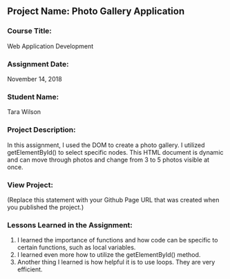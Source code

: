## Project Name:  Photo Gallery Application

### Course Title:
Web Application Development

### Assignment Date:  
November 14, 2018

### Student Name:  
Tara Wilson

### Project Description:
In this assignment, I used the DOM to create a photo gallery. I utilized getElementById() to select specific nodes. This HTML document is dynamic and can move through photos and change from 3 to 5 photos visible at once.

### View Project:
(Replace this statement with your Github Page URL that was created when you 
 published the project.)

### Lessons Learned in the Assignment:
1. I learned the importance of functions and how code can be specific to certain functions, such as local variables.
2. I learned even more how to utilize the getElementById() method.
3. Another thing I learned is how helpful it is to use loops. They are very efficient.